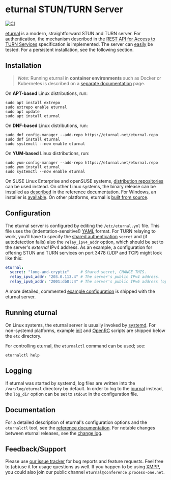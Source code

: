 # eturnal STUN/TURN Server

[![CI](https://github.com/processone/eturnal/actions/workflows/ci.yml/badge.svg)][1]

[eturnal][2] is a modern, straightforward STUN and TURN server. For
authentication, the mechanism described in the [REST API for Access to TURN
Services][3] specification is implemented. The server can [easily][4] be tested.
For a persistent installation, see the following section.

## Installation

> _Note:_ Running eturnal in **container environments** such as Docker or
> Kubernetes is described on a [separate documentation][5] page.

On **APT-based** Linux distributions, run:

    sudo apt install extrepo
    sudo extrepo enable eturnal
    sudo apt update
    sudo apt install eturnal

On **DNF-based** Linux distributions, run:

    sudo dnf config-manager --add-repo https://eturnal.net/eturnal.repo
    sudo dnf install eturnal
    sudo systemctl --now enable eturnal

On **YUM-based** Linux distributions, run:

    sudo yum-config-manager --add-repo https://eturnal.net/eturnal.repo
    sudo yum install eturnal
    sudo systemctl --now enable eturnal

On SUSE Linux Enterprise and openSUSE systems, [distribution repositories][6]
can be used instead. On other Linux systems, the binary release can be installed
as [described][7] in the reference documentation. For Windows, an installer is
[available][8]. On other platforms, eturnal is [built from source][9].

## Configuration

The eturnal server is configured by editing the `/etc/eturnal.yml` file. This
file uses the (indentation-sensitive!) [YAML][10] format. For TURN relaying to
work, you'll have to specify the [shared authentication][3] `secret` and (if
autodetection fails) also the `relay_ipv4_addr` option, which should be set to
the server's _external_ IPv4 address. As an example, a configuration for
offering STUN and TURN services on port 3478 (UDP and TCP) might look like
this:

```yaml
eturnal:
  secret: "long-and-cryptic"     # Shared secret, CHANGE THIS.
  relay_ipv4_addr: "203.0.113.4" # The server's public IPv4 address.
  relay_ipv6_addr: "2001:db8::4" # The server's public IPv6 address (optional).
```

A more detailed, commented [example configuration][11] is shipped with the
eturnal server.

## Running eturnal

On Linux systems, the eturnal server is usually invoked by [systemd][12]. For
non-systemd platforms, example [init][13] and [OpenRC][14] scripts are shipped
below the `etc` directory.

For controlling eturnal, the `eturnalctl` command can be used; see:

    eturnalctl help

## Logging

If eturnal was started by systemd, log files are written into the
`/var/log/eturnal` directory by default. In order to log to the [journal][15]
instead, the `log_dir` option can be set to `stdout` in the configuration file.

## Documentation

For a detailed description of eturnal's configuration options and the
`eturnalctl` tool, see the [reference documentation][16]. For notable changes
between eturnal releases, see the [change log][17].

## Feedback/Support

Please use [our issue tracker][18] for bug reports and feature requests. Feel
free to (ab)use it for usage questions as well. If you happen to be using
[XMPP][19], you could also join our public channel
`eturnal@conference.process-one.net`.

 [1]: https://github.com/processone/eturnal/actions/workflows/ci.yml
 [2]: https://eturnal.net/
 [3]: https://tools.ietf.org/html/draft-uberti-behave-turn-rest-00
 [4]: https://github.com/processone/eturnal/blob/master/QUICK-TEST.md
 [5]: https://eturnal.net/documentation/code/docker.html
 [6]: https://software.opensuse.org/download/?package=eturnal&project=devel:languages:erlang
 [7]: https://eturnal.net/documentation/#Installation
 [8]: https://eturnal.net/windows/
 [9]: https://github.com/processone/eturnal/blob/1.9.1/INSTALL.md
[10]: https://en.wikipedia.org/wiki/YAML
[11]: https://github.com/processone/eturnal/blob/1.9.1/config/eturnal.yml
[12]: https://www.freedesktop.org/software/systemd/man/systemctl.html
[13]: https://github.com/processone/eturnal/blob/1.9.1/scripts/eturnal.init
[14]: https://github.com/processone/eturnal/blob/1.9.1/scripts/eturnal.openrc
[15]: https://www.freedesktop.org/software/systemd/man/systemd-journald.service.html
[16]: https://eturnal.net/documentation/
[17]: https://github.com/processone/eturnal/blob/1.9.1/CHANGELOG.md
[18]: https://github.com/processone/eturnal/issues
[19]: https://xmpp.org
